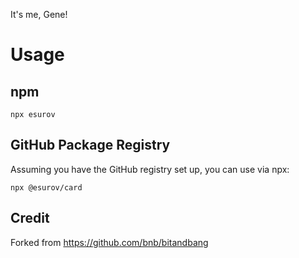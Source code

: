 It's me, Gene!

# Usage

## npm
```
npx esurov
```

## GitHub Package Registry
Assuming you have the GitHub registry set up, you can use via npx:
```
npx @esurov/card
```

## Credit

Forked from https://github.com/bnb/bitandbang
